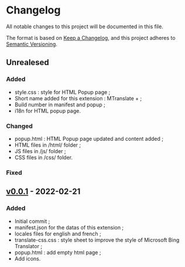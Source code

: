 # Changelog
All notable changes to this project will be documented in this file.

The format is based on [Keep a Changelog](https://keepachangelog.com/en/1.0.0/), and this project adheres to [Semantic Versioning](https://semver.org/spec/v2.0.0.html).

## Unrealesed
### Added
- style.css : style for HTML Popup page ;
- Short name added for this extension : MTranslate + ;
- Build number in manifest and popup ;
- i18n for HTML popup page.

### Changed
- popup.html : HTML Popup page updated and content added ;
- HTML files in /html/ folder ;
- JS files in /js/ folder ;
- CSS files in /css/ folder.

### Fixed

## [v0.0.1] - 2022-02-21
### Added
- Initial commit ;
- manifest.json for the datas of this extension ;
- locales files for english and french ;
- translate-css.css : style sheet to improve the style of Microsoft Bing Translator ;
- popup.html : add empty html page ;
- Add icons.

[v0.0.1]: https://github.com/Florian-COLLIN/microsoft-translator-extension/releases/tag/v0.0.1
